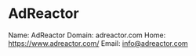 
# AdReactor

Name: AdReactor
Domain: adreactor.com
Home: https://www.adreactor.com/
Email: info@adreactor.com
